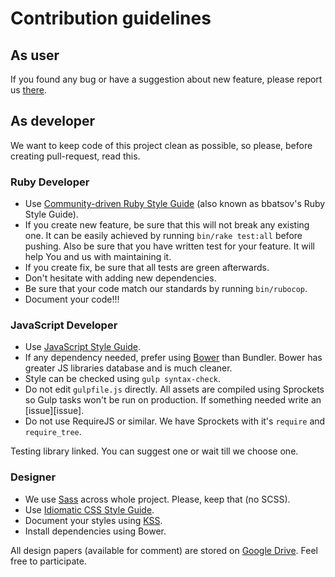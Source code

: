 # Contribution guidelines

## As user

If you found any bug or have a suggestion about new feature, please
report us [there][issues].

## As developer

We want to keep code of this project clean as possible, so please, before
creating pull-request, read this.

### Ruby Developer

- Use [Community-driven Ruby Style Guide][bbatsov] (also known as bbatsov's Ruby
  Style Guide).
- If you create new feature, be sure that this will not break any existing one.
  It can be easily achieved by running `bin/rake test:all` before pushing. Also
  be sure that you have written test for your feature. It will help You and us
  with maintaining it.
- If you create fix, be sure that all tests are green afterwards.
- Don't hesitate with adding new dependencies.
- Be sure that your code match our standards by running `bin/rubocop`.
- Document your code!!!

### JavaScript Developer

- Use [JavaScript Style Guide][airbnb].
- If any dependency needed, prefer using [Bower][bower] than Bundler. Bower has
  greater JS libraries database and is much cleaner.
- Style can be checked using `gulp syntax-check`.
- Do not edit `gulpfile.js` directly. All assets are compiled using Sprockets
  so Gulp tasks won't be run on production. If something needed write an
  [issue][issue].
- Do not use RequireJS or similar. We have Sprockets with it's `require`
  and `require_tree`.

Testing library linked. You can suggest one or wait till we choose one.

### Designer

- We use [Sass][sass] across whole project. Please, keep that (no SCSS).
- Use [Idiomatic CSS Style Guide][idiomatic].
- Document your styles using [KSS][kss].
- Install dependencies using Bower.

All design papers (available for comment) are stored on [Google Drive][gdrive].
Feel free to participate.

[airbnb]: https://github.com/airbnb/javascript "Airbnb JavaScript Style Guide"
[bbatsov]: https://github.com/bbatsov/ruby-style-guide "A community-driven Ruby coding style guide"
[bower]: http://bower.io/
[idiomatic]: https://github.com/necolas/idiomatic-css "Idiomatic CSS"
[issues]: https://github.com/hauleth/orodruin/issues/new "Report issue"
[kss]: http://warpspire.com/kss/ "Knyle Style Sheets"
[sass]: http://sass-lang.com/ "Syntactically Awesome Style Sheets"
[gdrive]: https://drive.google.com/folderview?id=0B0qkbxb2OVObVzJWdXlKUTZuZms&usp=sharing "Design files"
